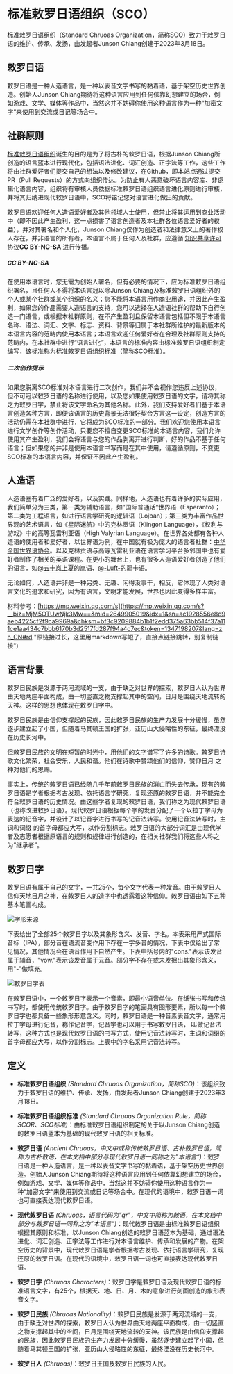 # 标准敕罗日语组织（SCO）

标准敕罗日语组织（Standard Chruoas Organization，简称SCO）致力于敕罗日语的维护、传承、发扬，由发起者Junson Chiang创建于2023年3月18日。

## 敕罗日语

敕罗日语是一种人造语言，是一种以表音文字书写的黏着语，基于架空历史世界创造。创始人Junson Chiang期待将这种语言应用到任何依靠幻想建立的场合，例如游戏、文学、媒体等作品中，当然这并不妨碍你使用这种语言作为一种“加密文字“来使用到交流或日记等场合中。

## 社群原则

[标准敕罗日语组织](https://github.com/Junson-Chiang/Standard-Chruoas-Organization "Github阵地")诞生的目的是为了将古朴的敕罗日语，根据Junson Chiang所创造的语言蓝本进行现代化，包括语法进化、词汇创造、正字法等工作，这些工作将由社群爱好者们提交自己的想法以及修改建议，在Github，即本站点通过提交PR（Pull Requests）的方式向组织传达。为防止有人恶意破坏语言内容库、非逻辑化语言内容，组织将有审核人员依据标准敕罗日语组织语言进化原则进行审核，并将其归纳进现代敕罗日语中，SCO将铭记您对语言进化做出的贡献。

敕罗日语欢迎任何人造语爱好者及其他领域人士使用，但禁止将其运用到商业活动中（即不因此产生盈利，这一点损害了语言创造者及本社群各位语言爱好者的权益），并对其署名和个人化，Junson Chiang仅作为创造者和法律意义上的著作权人存在，并非语言的所有者，本语言不属于任何人及社群，应遵循 [知识共享许可协议](https://creativecommons.org/ "CC官网")**CC BY-NC-SA** 进行传播。

##### **CC BY-NC-SA**

在使用本语言时，您无需为创始人署名，但有必要的情况下，应为标准敕罗日语组织署名，且任何人不得将本语言冠以除Junson Chiang及标准敕罗日语组织外的个人或某个社群或某个组织的名义；您不能将本语言用作商业用途，并因此产生盈利，如果您的作品需要人造语言的支持，您可以选择在人造语社群的帮助下自行创造一门语言，或根据本社群原则，在不产生盈利且保留本语言包括但不限于本语言名称、语法、词汇、文字、标志、资料、背景等归属于本社群所维护的最新版本的本语言内容的范畴内使用本语言；本语言欢迎任何爱好者在合理及社群原则支持的范畴内，在本社群中进行“语言进化”，本语言的标准内容由标准敕罗日语组织制定编写，该标准称为标准敕罗日语组织标准（简称SCO标准）。

##### 二次创作提示

如果您脱离SCO标准对本语言进行二次创作，我们并不会视作您违反上述协议，但不可冠以敕罗日语的名称进行使用，以及您如果使用敕罗日语的文字，请将其称之为敕罗日字，禁止将该文字命名为其他名称。此外，我们支持爱好者们基于本语言创造各种方言，即便该语言的历史背景无法很好契合方言这一设定，创造方言的活动仍需在本社群中进行，它将成为SCO标准的一部分。我们欢迎您使用本语言进行文学创作等创作活动，只要您不擅自变更SCO标准的本语言内容，我们允许使用其产生盈利，我们会将语言与您的作品剥离开进行判断，好的作品不基于任何语言；但如果您的并非是使用本语言书写而是在其中使用，请遵循原则，不变更SCO标准的本语言内容，并保证不因此产生盈利。

## 人造语

人造语圈有着广泛的爱好者，以及实践。同样地，人造语也有着许多的实际应用，我们简单分为三类，第一类为辅助语言，如”国际普通话“世界语（Esperanto）；第二类为工程语言，如进行语言学研究的逻辑语（Lojban）；第三类为丰富作品世界观的艺术语言，如《星际迷航》中的克林贡语（Klingon Language），《权利与游戏》中的高等瓦雷利亚语（High Valyrian Language）。在世界各处都有各种人造语的使用者和爱好者，以世界语为例，在中国就有极为庞大的语言者社群：[中华全国世界语协会](https://www.chinaesperantoligo.com.cn/ "中华全国世界语协会官网")。以及克林贡语与高等瓦雷利亚语在语言学习平台多邻国中也有爱好者制作了相关的英语课程。在更小的舞台上，也有很多人造语爱好者创造了他们的语言，如[@五十岚上夏](https://space.bilibili.com/19147512 "五十岚上夏Bilibili主页")的岚语、[@-Luft-](https://space.bilibili.com/509651782 "-Luft- Bilibili主页")的耶卡语。

无论如何，人造语并非是一种另类、无趣、闲得没事干，相反，它体现了人类对语言文化的追求和研究，因为有语言，文明才能发展，世界也因此变得多样丰富。

材料参考：[https://mp.weixin.qq.com/s](https://mp.weixin.qq.com/s?__biz=MjM5OTUwNjk3Mw==&mid=2649905019&idx=1&sn=ac1928556e8d9aeb4225cf2f9ca9969a&chksm=bf3c9209884b1b1f2edd375a63bb514f37a111ce1aa434c7bbb6170b3d2517fd287f94a4c7ec&token=1347198207&lang=zh_CN#rd "原链接过长，这里用markdown写短了，直接点链接跳转，别复制链接")

## 语言背景

敕罗日民族是发源于两河流域的一支，由于缺乏对世界的探索，敕罗日人认为世界由天地两座平面构成，由一切竖直之物支撑起其中的空间，日月是围绕天地流转的天神。这样的思想也体现在敕罗日字中。

敕罗日民族是由信仰支撑起的民族，因此敕罗日民族的生产力发展十分缓慢，虽然逐步建立起了小国，但随着马其顿王国的扩张，亚历山大侵略性的东征，最终湮没在历史长河中。

但敕罗日民族的文明在短暂的时光中，用他们的文字谱写了许多的诗歌。敕罗日诗歌文化繁荣，社会安乐，人民和谐。他们在诗歌中赞颂他们的信仰，赞仰日月 之神对他们的恩赐。

事实上，传统的敕罗日语已经随几千年前敕罗日民族的消亡而失去传承，现有的敕罗日语是学者根据考古发现、依托语言学研究，复现还原的敕罗日语，并不能完全符合敕罗日语的历史情况。由这些学者复现的敕罗日语，我们称之为现代敕罗日语（也称改进敕罗日语）。现代敕罗日语根据每个字的发音分配了一个以拉丁字母为表达的记音字，并设计了以记音字进行书写的记音法转写。使用记音法转写时，主词和词缀 的首字母都应大写，以作分割标志。敕罗日语的大部分词汇是由现代学者及志愿者根据原语言的规则和规律进行创造的，在相关社群我们将这些人称之为“继承者”。

## 敕罗日字

敕罗日语有属于自己的文字，一共25个，每个文字代表一种发音。由于敕罗日人信仰天地日月之神，在敕罗日人的造字中也透露着这种信仰。敕罗日语由如下五种基本笔画构成。

![字形来源](https://github.com/Junson-Chiang/Standard-Chruoas-Organization/assets/121187248/a50606a7-1de8-427e-a347-c23395a046dd)



下表给出了全部25个敕罗日字以及其象形含义、发音、字名。本表采用严式国际音标（IPA），部分音在语流音变作用下存在一字多音的情况，下表中仅给出了常见情况，其他情况会在语音作用下自然产生。下表中括号内的"cons."表示该发音属于辅音，"vow."表示该发音属于元音。部分字不存在或未发掘出其象形含义，用"-"做填充。

![敕罗日字表](https://github.com/Junson-Chiang/Standard-Chruoas-Organization/assets/121187248/8f9e6623-d405-40ec-8845-0b0701e95b9d)


在敕罗日语中，一个敕罗日字表示一个音素，即最小语音单位。在纸张书写和传统书写时，都使用传统敕罗日字。由于敕罗日字的笔画具有图形要素，所以每一个敕罗日字也都具备一些象形形意含义。同时，敕罗日语是一种音素表音文字，通常用拉丁字母进行记音，称作记音字，记音字也可以用于书写敕罗日语， 叫做记音法转写，这种方式也是现代敕罗日语的书写方式，使用记音法转写时，主词和词缀的首字母都应大写，以作分割标志。上表中的字名采用记音法转写。

## 定义

- **标准敕罗日语组织** *(Standard Chruoas Organization，简称SCO)*：该组织致力于敕罗日语的维护、传承、发扬，由发起者Junson Chiang创建于2023年3月18日。

- **标准敕罗日语组织标准** *(Standard Chruoas Organization Rule，简称SCOR、SCO标准)*：由标准敕罗日语组织制定的关于以Junson Chiang创造的敕罗日语蓝本为基础的现代敕罗日语的相关标准。

- **敕罗日语** *(Ancient Chruoas，中文中或称传统敕罗日语、古朴敕罗日语，简称为古朴敕语，在本文档中部分与现代敕罗日语一同称之为”本语言“)*：敕罗日语是一种人造语言，是一种以表音文字书写的黏着语，基于架空历史世界创造。创始人Junson Chiang期待将这种语言应用到任何依靠幻想建立的场合，例如游戏、文学、媒体等作品中，当然这并不妨碍你使用这种语言作为一种“加密文字“来使用到交流或日记等场合中。在现代的语境中，敕罗日语一词也可直接表达现代敕罗日语。
- **现代敕罗日语** *(Chruoas，语言代码为"qr"，中文中简称为敕语，在本文档中部分与敕罗日语一同称之为”本语言“)*：现代敕罗日语是由标准敕罗日语组织根据其原则和标准，以Junson Chiang创造的敕罗日语蓝本为基础，通过语法进化、词汇创造、正字法等工作进行对本语言维护、传承和发展的产物。在架空历史的背景中，现代敕罗日语是学者根据考古发现、依托语言学研究，复现还原的敕罗日语。在现代的语境中，敕罗日语一词也可直接表达现代敕罗日语。
- **敕罗日字** *(Chruoas Characters)*：敕罗日字是敕罗日语及现代敕罗日语的标准语言文字，有25个，根据天、地、日、月、木的意象进行刻画创造的象形表音文字。
- **敕罗日民族** *(Chruoas Nationality)*：敕罗日民族是发源于两河流域的一支，由于缺乏对世界的探索，敕罗日人认为世界由天地两座平面构成，由一切竖直之物支撑起其中的空间，日月是围绕天地流转的天神。该民族是由信仰支撑起的民族，因此敕罗日民族的生产力发展十分缓慢，虽然逐步建立起了小国，但随着马其顿王国的扩张，亚历山大侵略性的东征，最终湮没在历史长河中。
- **敕罗日人** *(Chruoas)*：敕罗日王国及敕罗日民族的人民。




